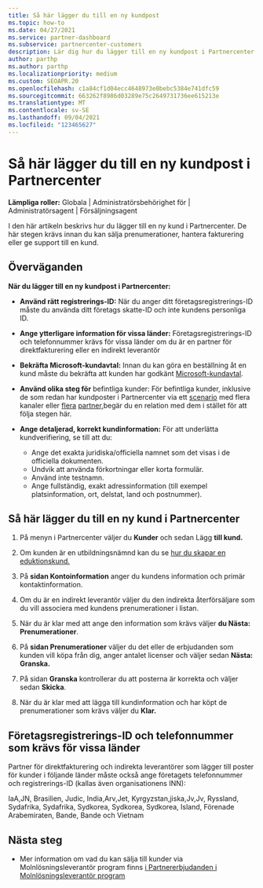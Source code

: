 ```yaml
---
title: Så här lägger du till en ny kundpost
ms.topic: how-to
ms.date: 04/27/2021
ms.service: partner-dashboard
ms.subservice: partnercenter-customers
description: Lär dig hur du lägger till en ny kundpost i Partnercenter. Sedan kan du sälja kundprenumerationer, hantera fakturering eller tillhandahålla kundsupport.
author: parthp
ms.author: parthp
ms.localizationpriority: medium
ms.custom: SEOAPR.20
ms.openlocfilehash: c1a84cf1d04ecc4648973e0bebc5384e741dfc59
ms.sourcegitcommit: 663262f8986d03289e75c2649731736ee615213e
ms.translationtype: MT
ms.contentlocale: sv-SE
ms.lasthandoff: 09/04/2021
ms.locfileid: "123465627"
---
```

# <a name="how-to-add-a-new-customer-record-in-partner-center"></a>Så här lägger du till en ny kundpost i Partnercenter

**Lämpliga roller:** Globala | Administratörsbehörighet för | Administratörsagent | Försäljningsagent

I den här artikeln beskrivs hur du lägger till en ny kund i Partnercenter. De här stegen krävs innan du kan sälja prenumerationer, hantera fakturering eller ge support till en kund.

## <a name="considerations"></a>Överväganden

**När du lägger till en ny kundpost i Partnercenter:**

- **Använd rätt registrerings-ID:** När du anger ditt företagsregistrerings-ID måste du använda ditt företags skatte-ID och inte kundens personliga ID.

- **Ange ytterligare information för vissa länder:** Företagsregistrerings-ID och telefonnummer krävs för vissa länder om du är en partner för direktfakturering eller en indirekt leverantör [](#company-registration-id-and-phone-number-required-for-some-countries)
- **Bekräfta Microsoft-kundavtal:** Innan du kan göra en beställning åt en kund måste du bekräfta att kunden har godkänt [Microsoft-kundavtal](confirm-customer-agreement.md).
- **Använd olika  steg för** befintliga kunder: För befintliga kunder, inklusive de som redan har kundposter i Partnercenter via ett [scenario](multichannel.md) med flera kanaler eller [flera](multipartner.md) [partner,](request-a-relationship-with-a-customer.md)begär du en relation med dem i stället för att följa stegen här.
- **Ange detaljerad, korrekt kundinformation:** För att underlätta kundverifiering, se till att du:
  - Ange det exakta juridiska/officiella namnet som det visas i de officiella dokumenten.
  - Undvik att använda förkortningar eller korta formulär.
  - Använd inte testnamn.
  - Ange fullständig, exakt adressinformation (till exempel platsinformation, ort, delstat, land och postnummer).

## <a name="to-add-a-new-customer-in-partner-center"></a>Så här lägger du till en ny kund i Partnercenter

1. På menyn i Partnercenter väljer du **Kunder** och sedan Lägg **till kund.**
1. Om kunden är en utbildningsnämnd kan du se [hur du skapar en eduktionskund.](sell-to-education-customers.md)

1. På **sidan Kontoinformation** anger du kundens information och primär kontaktinformation.
  
1. Om du är en indirekt leverantör väljer du den indirekta återförsäljare som du vill associera med kundens prenumerationer i listan.

1. När du är klar med att ange den information som krävs väljer **du Nästa: Prenumerationer**.

1. På **sidan Prenumerationer** väljer du det eller de erbjudanden som kunden vill köpa från dig, anger antalet licenser och väljer sedan **Nästa: Granska.**

1. På sidan **Granska** kontrollerar du att posterna är korrekta och väljer sedan **Skicka**.

1. När du är klar med att lägga till kundinformation och har köpt de prenumerationer som krävs väljer du **Klar.**

## <a name="company-registration-id-and-phone-number-required-for-some-countries"></a>Företagsregistrerings-ID och telefonnummer som krävs för vissa länder

Partner för direktfakturering och indirekta leverantörer som lägger till poster för kunder i följande länder måste också ange företagets telefonnummer och registrerings-ID (kallas även organisationens INN):

IaA,JN, Brasilien, Judic, India,Arv,Jet, Kyrgyzstan,jiska,Jv,Jv, Ryssland, Sydafrika, Sydafrika, Sydkorea, Sydkorea, Sydkorea, Island, Förenade Arabemiraten, Bande, Bande och Vietnam

## <a name="next-steps"></a>Nästa steg

- Mer information om vad du kan sälja till kunder via Molnlösningsleverantör program finns [i Partnererbjudanden i Molnlösningsleverantör program](csp-offers.md)
